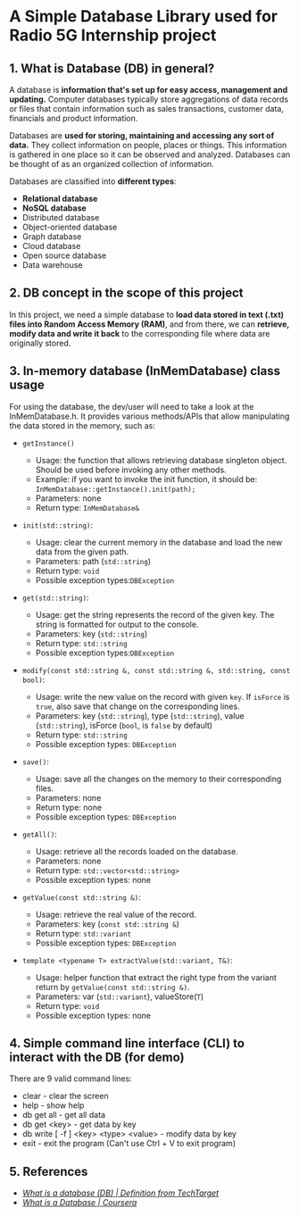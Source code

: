 # A Simple Database Library used for Radio 5G Internship project

## **1. What is Database (DB) in general?**

A database is **information that's set up for easy access, management and updating.** Computer databases typically store aggregations of data records or files that contain information such as sales transactions, customer data, financials and product information.

Databases are **used for storing, maintaining and accessing any sort of data.** They collect information on people, places or things. This information is gathered in one place so it can be
observed and analyzed. Databases can be thought of as an organized collection of information.

Databases are classified into **different types**:

- **Relational database**
- **NoSQL database**
- Distributed database
- Object-oriented database
- Graph database
- Cloud database
- Open source database
- Data warehouse

## **2. DB concept in the scope of this project**

In this project, we need a simple database to **load data stored in text (.txt) files into Random Access Memory (RAM)**, and from there, we can **retrieve, modify data and write it back** to the corresponding file where data are originally stored.

## **3. In-memory database (InMemDatabase) class usage**

For using the database, the dev/user will need to take a look at the InMemDatabase.h. It provides various methods/APIs that allow manipulating the data stored in the memory, such as:

- `getInstance()`
    - Usage: the function that allows retrieving database singleton object. Should be used before invoking any other methods.
    - Example: if you want to invoke the init function, it should be: `InMemDatabase::getInstance().init(path);`
    - Parameters: none
    - Return type: `InMemDatabase&`

- `init(std::string)`: 
    - Usage: clear the current memory in the database and load the new data from the given path.
    - Parameters: path (`std::string`)
    - Return type: `void`
    - Possible exception types:`DBException`

- `get(std::string)`: 
    - Usage: get the string represents the record of the given key. The string is formatted for
    output to the console.
    - Parameters: key (`std::string`)
    - Return type: `std::string`
    - Possible exception types:`DBException`
 
- `modify(const std::string &, const std::string &, std::string, const bool)`:
    - Usage: write the new value on the record with given `key`. If `isForce` is `true`, also save that change on the corresponding lines.
    - Parameters: key (`std::string`), type (`std::string`), value (`std::string`), isForce (`bool`, is `false` by default)
    - Return type: `std::string`
    - Possible exception types: `DBException`

- `save()`:
    - Usage: save all the changes on the memory to their corresponding files.
    - Parameters: none
    - Return type: none
    - Possible exception types: `DBException`

- `getAll()`:
    - Usage: retrieve all the records loaded on the database.
    - Parameters: none
    - Return type: `std::vector<std::string>`
    - Possible exception types: none

- `getValue(const std::string &)`:
    - Usage: retrieve the real value of the record. 
    - Parameters: key (`const std::string &`)
    - Return type: `std::variant`
    - Possible exception types: `DBException`

- `template <typename T> extractValue(std::variant, T&)`:
    - Usage: helper function that extract the right type from the variant return by `getValue(const std::string &)`.
    - Parameters: var (`std::variant`), valueStore(`T`)
    - Return type: `void`
    - Possible exception types: none

## **4. Simple command line interface (CLI) to interact with the DB (for demo)**

There are 9 valid command lines:

- clear - clear the screen
- help - show help
- db get all - get all data
- db get \<key\> - get data by key
- db write [ -f ] \<key\> \<type\> \<value\> - modify data by key
- exit - exit the program (Can't use Ctrl + V to exit program)


## **5. References**

- [_What is a database (DB) | Definition from TechTarget_](https://www.techtarget.com/searchdatamanagement/definition/database)
- [_What is a Database | Coursera_](https://www.coursera.org/articles/what-is-database?utm_source=gg&utm_medium=sem&utm_campaign=b2c_apac_career-academy_coursera_ftcof_professional-certificates_arte_aug-24_dr_geo-set-2-multi-audience_pmax_gads_lg-all&utm_content=b2c&campaignid=21573875733&adgroupid=&device=c&keyword=&matchtype=&network=x&devicemodel=&adpostion=&creativeid=&hide_mobile_promo&gad_source=1&gclid=EAIaIQobChMIxrLK3cDGiQMVw6tmAh2DwwYgEAAYASAAEgISgfD_BwE)
